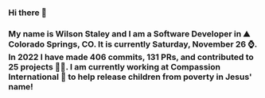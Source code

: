 ### Hi there 👋

### My name is Wilson Staley and I am a Software Developer in ⛰ Colorado Springs, CO.  It is currently Saturday, November 26 ⌚. In 2022 I have made 406 commits, 131 PRs, and contributed to 25 projects 👨‍💻. I am currently working at Compassion International 🏢 to help release children from poverty in Jesus' name!